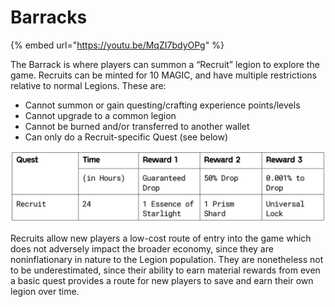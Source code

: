 # Barracks

{% embed url="https://youtu.be/MqZI7bdyOPg" %}

The Barrack is where players can summon a “Recruit” legion to explore the game. Recruits can be minted for 10 MAGIC, and have multiple restrictions relative to normal Legions. These are:

* Cannot summon or gain questing/crafting experience points/levels
* Cannot upgrade to a common legion
* Cannot be burned and/or transferred to another wallet
* Can only do a Recruit-specific Quest (see below)

![](<../../.gitbook/assets/image (10) (1).png>)

Recruits allow new players a low-cost route of entry into the game which does not adversely impact the broader economy, since they are noninflationary in nature to the Legion population. They are nonetheless not to be underestimated, since their ability to earn material rewards from even a basic quest provides a route for new players to save and earn their own legion over time.
